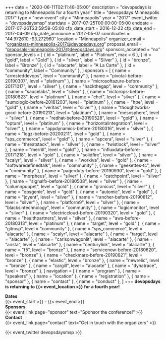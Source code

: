 +++
date = "2020-06-11T02:11:48-05:00"
description = "devopsdays is returning to Minneapolis for a fourth year!"
title = "devopsdays Minneapolis 2017"
type = "new-event"
city = "Minneapolis"
year = "2017"
event_twitter = "devopsdaysmsp"
startdate = 2017-07-25T00:00:00-05:00
enddate = 2017-07-26T23:59:59-05:00
cfp_date_start = 2016-12-22
cfp_date_end = 2017-04-09
cfp_date_announce = 2017-05-07
coordinates = "44.972610,-93.272960"
location = "Minneapolis"
organizer_email = "organizers-minneapolis-2017@devopsdays.org"
proposal_email = "proposals-minneapolis-2017@devopsdays.org"
sponsors_accepted = "no"
sponsor_levels = [
    { id = "platinum", label = "Platinum", max = 6 },
    { id = "gold", label = "Gold" },
    { id = "silver", label = "Silver" },
    { id = "bronze", label = "Bronze" },
    { id = "alacarte", label = "A La Carte" },
    { id = "community", label = "Community" },
]
sponsors = [
    { name = "arresteddevops", level = "community" },
    { name = "pivotal-before-20190307", level = "platinum" },
    { name = "microsoftazure-before-20171017", level = "silver" },
    { name = "hackthegap", level = "community" },
    { name = "saucelabs", level = "silver" },
    { name = "victorops-before-20180823", level = "platinum" },
    { name = "chef", level = "silver" },
    { name = "sumologic-before-20181203", level = "platinum" },
    { name = "hpe", level = "gold" },
    { name = "veritas", level = "silver" },
    { name = "thoughtworks-gocd-before-20190213", level = "platinum" },
    { name = "mesosphere", level = "silver" },
    { name = "redhat-before-20190528", level = "gold" },
    { name = "optum", level = "platinum" },
    { name = "horizontalintegration", level = "silver" },
    { name = "appdynamics-before-20180316", level = "silver" },
    { name = "logz-before-20200211", level = "gold" },
    { name = "sps_commerce", level = "gold" },
    { name = "apcera", level = "silver" },
    { name = "threatstack", level = "silver" },
    { name = "twistlock", level = "silver" },
    { name = "merrill", level = "gold" },
    { name = "influxdata-before-20171218", level = "gold" },
    { name = "solidfire", level = "silver" },
    { name = "scalyr", level = "silver" },
    { name = "workiva", level = "gold" },
    { name = "softwaredefinedtalk", level = "community" },
    { name = "geekettes-tc", level = "community" },
    { name = "pagerduty-before-20190930", level = "gold" },
    { name = "morpheus", level = "silver" },
    { name = "catchpoint", level = "silver" },
    { name = "signalfx-before-20180508", level = "silver" },
    { name = "columnpuppet", level = "gold" },
    { name = "granicus", level = "silver" },
    { name = "opsgenie", level = "gold" },
    { name = "automic", level = "gold" },
    { name = "joyent", level = "silver" },
    { name = "rancher-before-20190812", level = "silver" },
    { name = "platform9", level = "silver" },
    { name = "blacksintechnology", level = "community" },
    { name = "logicmonitor", level = "silver" },
    { name = "electriccloud-before-20190320", level = "gold" },
    { name = "healthpartners", level = "silver" },
    { name = "aws-before-20180313", level = "platinum" },
    { name = "target", level = "gold" },
    { name = "gitmsp", level = "community" },
    { name = "sps_commerce", level = "alacarte" },
    { name = "scalyr", level = "alacarte" },
    { name = "target", level = "alacarte" },
    { name = "carlsonwagonlit", level = "alacarte" },
    { name = "arista", level = "alacarte" },
    { name = "centurylink", level = "alacarte" },
    { name = "f5", level = "bronze" },
    { name = "servicenow-before-20180620", level = "bronze" },
    { name = "checkmarx-before-20190621", level = "bronze" },
    { name = "elastic", level = "bronze" },
    { name = "newrelic", level = "bronze" },
    { name = "cargill", level = "alacarte" },
    { name = "dynatrace", level = "bronze" },
]
navigation = [
    { name = "program" },
    { name = "speakers" },
    { name = "location" },
    { name = "registration" },
    { name = "sponsor" },
    { name = "contact" },
    { name = "conduct" },
]
+++
**devopsdays is returning to {{< event_location >}} for a fourth year!**

<div class = "row">
  <div class = "col-md-2">
    <strong>Dates</strong>
  </div>
  <div class = "col-md-8">
    {{< event_start >}} - {{< event_end >}}
  </div>
</div>

<!-- <div class = "row">
  <div class = "col-md-2">
    <strong>Location</strong>
  </div>
  <div class = "col-md-8">
    {{< event_location >}}
  </div>
</div> -->

<!-- <div class = "row">
  <div class = "col-md-2">
    <strong>Register</strong>
  </div>
  <div class = "col-md-8">
    {{< event_link page="registration" text="Register to attend the conference!" >}}
  </div>
</div> -->

<!-- <div class = "row">
  <div class = "col-md-2">
    <strong>Propose</strong>
  </div>
  <div class = "col-md-8">
    {{< event_link page="propose" text="Propose a talk!" >}}
  </div>
</div> -->

<!-- <div class = "row">
  <div class = "col-md-2">
    <strong>Program</strong>
  </div>
  <div class = "col-md-8">
    View the {{< event_link page="program" text="program." >}}
  </div>
</div> -->

<!-- <div class = "row">
  <div class = "col-md-2">
    <strong>Speakers</strong>
  </div>
  <div class = "col-md-8">
    Check out the {{< event_link page="speakers" text="speakers!" >}}
  </div>
</div> -->

<div class = "row">
  <div class = "col-md-2">
    <strong>Sponsors</strong>
  </div>
  <div class = "col-md-8">
    {{< event_link page="sponsor" text="Sponsor the conference!" >}}
  </div>
</div>

<div class = "row">
  <div class = "col-md-2">
    <strong>Contact</strong>
  </div>
  <div class = "col-md-8">
    {{< event_link page="contact" text="Get in touch with the organizers" >}}
  </div>
</div>

{{< event_twitter devopsdaysmsp >}}
